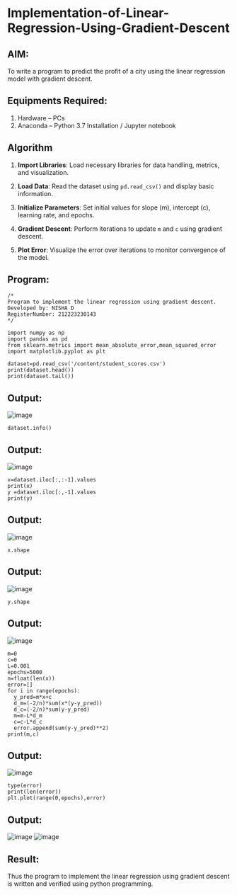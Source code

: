 # Implementation-of-Linear-Regression-Using-Gradient-Descent

## AIM:
To write a program to predict the profit of a city using the linear regression model with gradient descent.

## Equipments Required:
1. Hardware – PCs
2. Anaconda – Python 3.7 Installation / Jupyter notebook

## Algorithm
1. **Import Libraries**: Load necessary libraries for data handling, metrics, and visualization.

2. **Load Data**: Read the dataset using `pd.read_csv()` and display basic information.

3. **Initialize Parameters**: Set initial values for slope (m), intercept (c), learning rate, and epochs.

4. **Gradient Descent**: Perform iterations to update `m` and `c` using gradient descent.

5. **Plot Error**: Visualize the error over iterations to monitor convergence of the model.

## Program:
```
/*
Program to implement the linear regression using gradient descent.
Developed by: NISHA D
RegisterNumber: 212223230143
*/
```
```
import numpy as np
import pandas as pd
from sklearn.metrics import mean_absolute_error,mean_squared_error
import matplotlib.pyplot as plt
```
```
dataset=pd.read_csv('/content/student_scores.csv')
print(dataset.head())
print(dataset.tail())
```
## Output:
![image](https://github.com/user-attachments/assets/777ab209-084d-4326-9b67-89874859a340)
```
dataset.info()
```
## Output:
![image](https://github.com/user-attachments/assets/b8a4f4ef-7d00-41b2-9d93-f4b0681f0075)
```
x=dataset.iloc[:,:-1].values
print(x)
y =dataset.iloc[:,-1].values
print(y)
```
## Output:
![image](https://github.com/user-attachments/assets/a60731d6-90e3-485f-b4be-1e664a8e7d7d)
```
x.shape
```
## Output:
![image](https://github.com/user-attachments/assets/5e5f3f5d-29fe-4ec3-9841-c6ff23025393)
```
y.shape
```
## Output:
![image](https://github.com/user-attachments/assets/56ecf270-c26c-4348-a6ce-200749cecd06)
```
m=0
c=0
L=0.001
epochs=5000
n=float(len(x))
error=[]
for i in range(epochs):
  y_pred=m*x+c
  d_m=(-2/n)*sum(x*(y-y_pred))
  d_c=(-2/n)*sum(y-y_pred)
  m=m-L*d_m
  c=c-L*d_c
  error.append(sum(y-y_pred)**2)
print(m,c)
```
## Output:
![image](https://github.com/user-attachments/assets/de72a9f3-35e7-4f0a-9fcb-97d4f6bc4929)
```
type(error)
print(len(error))
plt.plot(range(0,epochs),error)
```
## Output:
![image](https://github.com/user-attachments/assets/f4c01b8f-1035-4682-a542-e039aa5ff05c)
![image](https://github.com/user-attachments/assets/76b8ba61-4003-4bec-b6ac-ed63c33864ca)

## Result:
Thus the program to implement the linear regression using gradient descent is written and verified using python programming.
